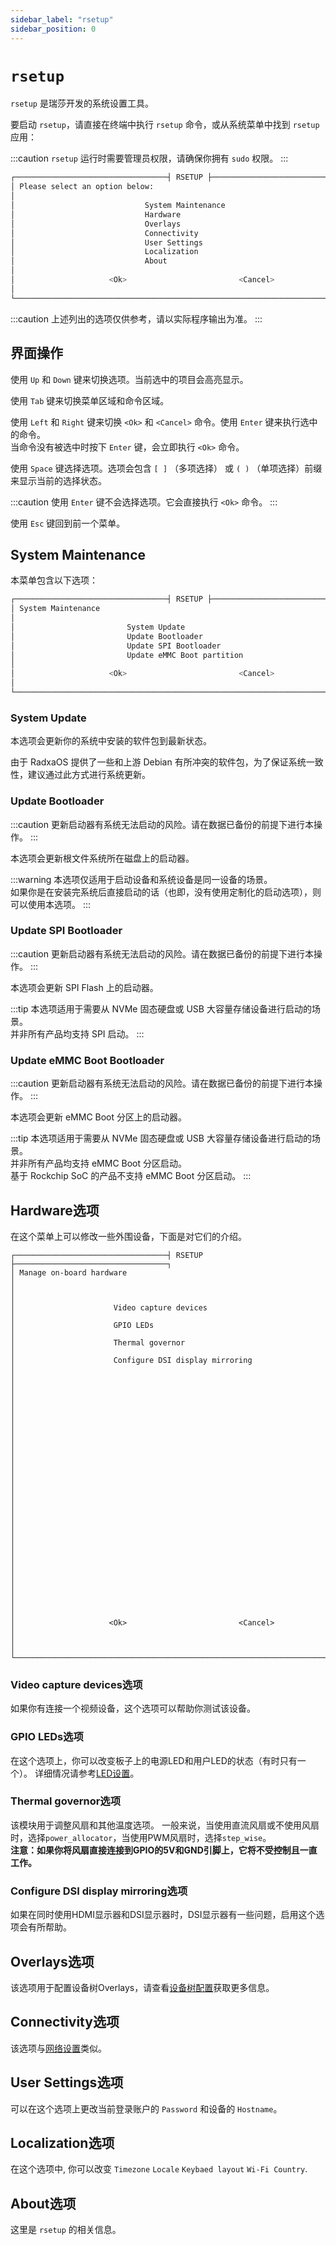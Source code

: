 ```yaml
---
sidebar_label: "rsetup"
sidebar_position: 0
---
```


# `rsetup`

`rsetup` 是瑞莎开发的系统设置工具。

要启动 `rsetup`，请直接在终端中执行 `rsetup` 命令，或从系统菜单中找到 `rsetup` 应用：

:::caution
`rsetup` 运行时需要管理员权限，请确保你拥有 `sudo` 权限。
:::

```bash
┌──────────────────────────────────┤ RSETUP ├──────────────────────────────────┐
│ Please select an option below:                                               │
│                                                                              │
│                             System Maintenance                               │
│                             Hardware                                         │
│                             Overlays                                         │
│                             Connectivity                                     │
│                             User Settings                                    │
│                             Localization                                     │
│                             About                                            │
│                                                                              │
│                     <Ok>                         <Cancel>                    │
│                                                                              │
└──────────────────────────────────────────────────────────────────────────────┘
```

:::caution
上述列出的选项仅供参考，请以实际程序输出为准。
:::

## 界面操作

使用 `Up` 和 `Down` 键来切换选项。当前选中的项目会高亮显示。

使用 `Tab` 键来切换菜单区域和命令区域。

使用 `Left` 和 `Right` 键来切换 `<Ok>` 和 `<Cancel>` 命令。使用 `Enter` 键来执行选中的命令。  
当命令没有被选中时按下 `Enter` 键，会立即执行 `<Ok>` 命令。

使用 `Space` 键选择选项。选项会包含 `[ ]` （多项选择） 或 `( )` （单项选择）前缀来显示当前的选择状态。

:::caution
使用 `Enter` 键不会选择选项。它会直接执行 `<Ok>` 命令。
:::

使用 `Esc` 键回到前一个菜单。

## System Maintenance

本菜单包含以下选项：

```bash
┌──────────────────────────────────┤ RSETUP ├──────────────────────────────────┐
│ System Maintenance                                                           │
│                                                                              │
│                         System Update                                        │
│                         Update Bootloader                                    │
│                         Update SPI Bootloader                                │
│                         Update eMMC Boot partition                           │
│                                                                              │
│                     <Ok>                         <Cancel>                    │
│                                                                              │
└──────────────────────────────────────────────────────────────────────────────┘
```

### System Update

本选项会更新你的系统中安装的软件包到最新状态。

由于 RadxaOS 提供了一些和上游 Debian 有所冲突的软件包，为了保证系统一致性，建议通过此方式进行系统更新。

### Update Bootloader

:::caution
更新启动器有系统无法启动的风险。请在数据已备份的前提下进行本操作。
:::

本选项会更新根文件系统所在磁盘上的启动器。

:::warning
本选项仅适用于启动设备和系统设备是同一设备的场景。  
如果你是在安装完系统后直接启动的话（也即，没有使用定制化的启动选项），则可以使用本选项。
:::

### Update SPI Bootloader

:::caution
更新启动器有系统无法启动的风险。请在数据已备份的前提下进行本操作。
:::

本选项会更新 SPI Flash 上的启动器。

:::tip
本选项适用于需要从 NVMe 固态硬盘或 USB 大容量存储设备进行启动的场景。  
并非所有产品均支持 SPI 启动。
:::

### Update eMMC Boot Bootloader

:::caution
更新启动器有系统无法启动的风险。请在数据已备份的前提下进行本操作。
:::

本选项会更新 eMMC Boot 分区上的启动器。

:::tip
本选项适用于需要从 NVMe 固态硬盘或 USB 大容量存储设备进行启动的场景。  
并非所有产品均支持 eMMC Boot 分区启动。  
基于 Rockchip SoC 的产品不支持 eMMC Boot 分区启动。
:::

## Hardware选项

在这个菜单上可以修改一些外围设备，下面是对它们的介绍。

```
┌──────────────────────────────────┤ RSETUP ├──────────────────────────────────┐
│ Manage on-board hardware                                                     │
│                                                                              │
│                      Video capture devices                                   │
│                      GPIO LEDs                                               │
│                      Thermal governor                                        │
│                      Configure DSI display mirroring                         │
│                                                                              │
│                                                                              │
│                                                                              │
│                                                                              │
│                                                                              │
│                                                                              │
│                                                                              │
│                                                                              │
│                                                                              │
│                                                                              │
│                                                                              │
│                                                                              │
│                                                                              │
│                                                                              │
│                     <Ok>                         <Cancel>                    │
│                                                                              │
└──────────────────────────────────────────────────────────────────────────────┘
```

### Video capture devices选项

如果你有连接一个视频设备，这个选项可以帮助你测试该设备。

### GPIO LEDs选项

在这个选项上，你可以改变板子上的电源LED和用户LED的状态（有时只有一个）。
详细情况请参考[LED设置](/radxa-os/rsetup/led)。

### Thermal governor选项

该模块用于调整风扇和其他温度选项。
一般来说，当使用直流风扇或不使用风扇时，选择`power_allocator`，当使用PWM风扇时，选择`step_wise`。  
**注意：如果你将风扇直接连接到GPIO的5V和GND引脚上，它将不受控制且一直工作。**

### Configure DSI display mirroring选项

如果在同时使用HDMI显示器和DSI显示器时，DSI显示器有一些问题，启用这个选项会有所帮助。

## Overlays选项

该选项用于配置设备树Overlays，请查看[设备树配置](/radxa-os/rsetup/devicetree)获取更多信息。

## Connectivity选项

该选项与[网络设置](/radxa-os/config/network.md)类似。

## User Settings选项

可以在这个选项上更改当前登录账户的 `Password` 和设备的 `Hostname`。

## Localization选项

在这个选项中, 你可以改变 `Timezone` `Locale` `Keybaed layout` `Wi-Fi Country`.

## About选项

这里是 `rsetup` 的相关信息。

